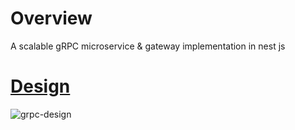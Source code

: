 # Overview
A scalable gRPC microservice & gateway implementation in nest js

# [Design](https://app.eraser.io/workspace/Y6YKeLkJgzKmXtPnmlkO?origin=share)

![grpc-design](https://github.com/os-moussao/gRPC-nestjs/assets/78625018/7860e59c-7357-41c6-b218-ae50c6736f95)
